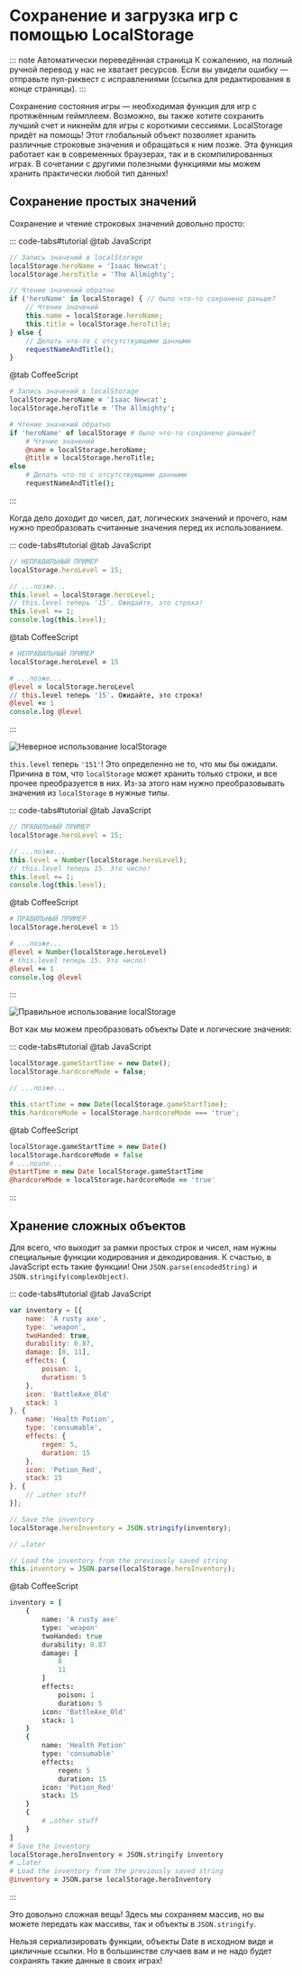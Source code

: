 # Сохранение и загрузка игр с помощью LocalStorage

::: note Автоматически переведённая страница
К сожалению, на полный ручной перевод у нас не хватает ресурсов.
Если вы увидели ошибку — отправьте пул-риквест с исправлениями (ссылка для редактирования в конце страницы).
:::

Сохранение состояния игры — необходимая функция для игр с протяжённым геймплеем. Возможно, вы также хотите сохранить лучший счет и никнейм для игры с короткими сессиями. LocalStorage придёт на помощь! Этот глобальный объект позволяет хранить различные строковые значения и обращаться к ним позже. Эта функция работает как в современных браузерах, так и в скомпилированных играх. В сочетании с другими полезными функциями мы можем хранить практически любой тип данных!

## Сохранение простых значений

Сохранение и чтение строковых значений довольно просто:

::: code-tabs#tutorial
@tab JavaScript
```js
// Запись значений в localStorage
localStorage.heroName = 'Isaac Newcat';
localStorage.heroTitle = 'The Allmighty';

// Чтение значений обратно
if ('heroName' in localStorage) { // было что-то сохранено раньше?
    // Чтение значений
    this.name = localStorage.heroName;
    this.title = localStorage.heroTitle;
} else {
    // Делать что-то с отсутствующими данными
    requestNameAndTitle();
}
```
@tab CoffeeScript
```coffee
# Запись значений в localStorage
localStorage.heroName = 'Isaac Newcat';
localStorage.heroTitle = 'The Allmighty';

# Чтение значений обратно
if 'heroName' of localStorage # было что-то сохранено раньше?
    # Чтение значений
    @name = localStorage.heroName;
    @title = localStorage.heroTitle;
else
    # Делать что-то с отсутствующими данными
    requestNameAndTitle();
```
:::

Когда дело доходит до чисел, дат, логических значений и прочего, нам нужно преобразовать считанные значения перед их использованием.

::: code-tabs#tutorial
@tab JavaScript
```js
// НЕПРАВИЛЬНЫЙ ПРИМЕР
localStorage.heroLevel = 15;

// ...позже...
this.level = localStorage.heroLevel;
// this.level теперь '15'. Ожидайте, это строка!
this.level += 1;
console.log(this.level);
```
@tab CoffeeScript
```coffee
# НЕПРАВИЛЬНЫЙ ПРИМЕР
localStorage.heroLevel = 15

# ...позже...
@level = localStorage.heroLevel
// this.level теперь '15'. Ожидайте, это строка!
@level += 1
console.log @level
```
:::

![Неверное использование localStorage](../../images/tutLocalStorage.png)

`this.level` теперь `'151'`! Это определенно не то, что мы бы ожидали. Причина в том, что `localStorage` может хранить только строки, и все прочее преобразуется в них. Из-за этого нам нужно преобразовывать значения из `localStorage` в нужные типы.

::: code-tabs#tutorial
@tab JavaScript
```js
// ПРАВИЛЬНЫЙ ПРИМЕР
localStorage.heroLevel = 15;

// ...позже...
this.level = Number(localStorage.heroLevel);
// this.level теперь 15. Это число!
this.level += 1;
console.log(this.level);
```
@tab CoffeeScript
```coffee
# ПРАВИЛЬНЫЙ ПРИМЕР
localStorage.heroLevel = 15

# ...позже...
@level = Number(localStorage.heroLevel)
# this.level теперь 15. Это число!
@level += 1
console.log @level
```
:::

![Правильное использование localStorage](../../images/tutLocalStorage_Yaaay.png)

Вот как мы можем преобразовать объекты Date и логические значения:

::: code-tabs#tutorial
@tab JavaScript
```js
localStorage.gameStartTime = new Date();
localStorage.hardcoreMode = false;

// ...позже...

this.startTime = new Date(localStorage.gameStartTime);
this.hardcoreMode = localStorage.hardcoreMode === 'true';
```
@tab CoffeeScript
```coffee
localStorage.gameStartTime = new Date()
localStorage.hardcoreMode = false
# ...позле...
@startTime = new Date localStorage.gameStartTime
@hardcoreMode = localStorage.hardcoreMode == 'true'
```
:::

## Хранение сложных объектов

Для всего, что выходит за рамки простых строк и чисел, нам нужны специальные функции кодирования и декодирования. К счастью, в JavaScript есть такие функции! Они `JSON.parse(encodedString)` и `JSON.stringify(complexObject)`.

::: code-tabs#tutorial
@tab JavaScript
```js
var inventory = [{
    name: 'A rusty axe',
    type: 'weapon',
    twoHanded: true,
    durability: 0.87,
    damage: [8, 11],
    effects: {
        poison: 1,
        duration: 5
    },
    icon: 'BattleAxe_Old'
    stack: 1
}, {
    name: 'Health Potion',
    type: 'consumable',
    effects: {
        regen: 5,
        duration: 15
    },
    icon: 'Potion_Red',
    stack: 15
}, {
    // …other stuff
}];

// Save the inventory
localStorage.heroInventory = JSON.stringify(inventory);

// …later

// Load the inventory from the previously saved string
this.inventory = JSON.parse(localStorage.heroInventory);
```
@tab CoffeeScript
```coffee
inventory = [
    {
        name: 'A rusty axe'
        type: 'weapon'
        twoHanded: true
        durability: 0.87
        damage: [
            8
            11
        ]
        effects:
            poison: 1
            duration: 5
        icon: 'BattleAxe_Old'
        stack: 1
    }
    {
        name: 'Health Potion'
        type: 'consumable'
        effects:
            regen: 5
            duration: 15
        icon: 'Potion_Red'
        stack: 15
    }
    {
        # …other stuff
    }
]
# Save the inventory
localStorage.heroInventory = JSON.stringify inventory
# …later
# Load the inventory from the previously saved string
@inventory = JSON.parse localStorage.heroInventory
```
:::

Это довольно сложная вещь! Здесь мы сохраняем массив, но вы можете передать как массивы, так и объекты в `JSON.stringify`.

Нельзя сериализировать функции, объекты Date в исходном виде и цикличные ссылки. Но в большинстве случаев вам и не надо будет сохранять такие данные в своих играх!
